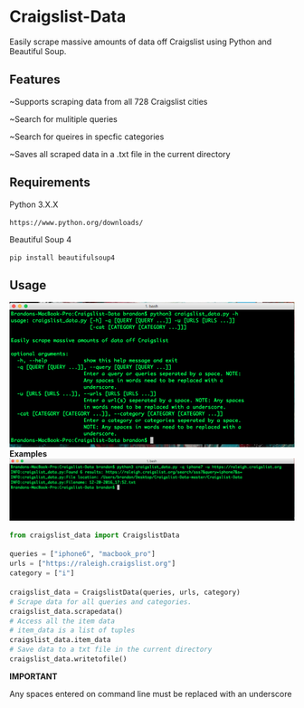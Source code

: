 # Craigslist-Data
Easily scrape massive amounts of data off Craigslist using Python and Beautiful Soup.
## Features 
~Supports scraping data from all 728 Craigslist cities

~Search for mulitiple queries

~Search for queires in specfic categories

~Saves all scraped data in a .txt file in the current directory 
## Requirements
Python 3.X.X 

`https://www.python.org/downloads/`

Beautiful Soup 4

`pip install beautifulsoup4`

## Usage
![alt tag](https://raw.githubusercontent.com/bandrews568/Craigslist-Data/master/usage1.png)
**Examples**
![alt tag](https://raw.githubusercontent.com/bandrews568/Craigslist-Data/master/usage2.png)

```python
from craigslist_data import CraigslistData

queries = ["iphone6", "macbook_pro"]
urls = ["https://raleigh.craigslist.org"]
category = ["i"]

craigslist_data = CraigslistData(queries, urls, category)
# Scrape data for all queries and categories.
craigslist_data.scrapedata()
# Access all the item data
# item_data is a list of tuples
craigslist_data.item_data
# Save data to a txt file in the current directory
craigslist_data.writetofile()
```



**IMPORTANT**

Any spaces entered on command line must be replaced with an underscore
